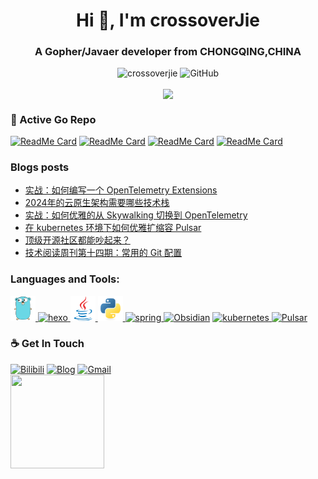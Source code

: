 <h1 align="center">Hi 👋, I'm crossoverJie</h1>
<h3 align="center">A Gopher/Javaer developer from CHONGQING,CHINA</h3>

<p align="center"> <img src="https://komarev.com/ghpvc/?username=crossoverjie&label=Profile%20views&color=3399FF&style=flat" alt="crossoverjie" /> 



  <img alt="GitHub" src="https://img.shields.io/badge/dynamic/json?logo=github&label=GitHub+Followers&labelColor=282c34&color=E5FFCC&query=%24.data.totalSubs&url=https%3A%2F%2Fapi.spencerwoo.com%2Fsubstats%2F%3Fsource%3Dgithub%26queryKey%3Dcrossoverjie&longCache=true"/>
 
</p>



<p align="center"> 
<img align="center" src="https://github-readme-stats-git-masterrstaa-rickstaa.vercel.app/api?username=crossoverjie&show_icons=true&icon_color=CE1D2D&text_color=718096&bg_color=00000000&hide_title=true&hide_border=true" />
</p>

### 👀 Active Go Repo


[![ReadMe Card](https://github-readme-stats-git-masterrstaa-rickstaa.vercel.app/api/pin/?username=crossoverjie&repo=gscript)](https://github.com/crossoverJie/gscript)
[![ReadMe Card](https://github-readme-stats-git-masterrstaa-rickstaa.vercel.app/api/pin/?username=crossoverjie&repo=distributed-redis-tool)](https://github.com/crossoverJie/distributed-redis-tool)
[![ReadMe Card](https://github-readme-stats-git-masterrstaa-rickstaa.vercel.app/api/pin/?username=crossoverjie&repo=gjson)](https://github.com/crossoverJie/gjson)
[![ReadMe Card](https://github-readme-stats-git-masterrstaa-rickstaa.vercel.app/api/pin/?username=crossoverjie&repo=ptg)](https://github.com/crossoverJie/ptg)


### Blogs posts
<!-- BLOG-POST-LIST:START -->
- [实战：如何编写一个 OpenTelemetry Extensions](http://crossoverjie.top/2024/04/15/ob/how-to-write-otel-extensions/)
- [2024年的云原生架构需要哪些技术栈](http://crossoverjie.top/2024/04/11/ob/2024-cloud-native/)
- [实战：如何优雅的从 Skywalking 切换到 OpenTelemetry](http://crossoverjie.top/2024/04/07/ob/otel-replace-sw/)
- [在 kubernetes 环境下如何优雅扩缩容 Pulsar](http://crossoverjie.top/2024/03/27/ob/k8s-pulsar-scale/)
- [顶级开源社区都能吵起来？](http://crossoverjie.top/2024/03/20/ob/about-opensource-argument/)
- [技术阅读周刊第十四期：常用的 Git 配置](http://crossoverjie.top/2024/02/29/ob/newsletter/Newsletter14-20240223/)
<!-- BLOG-POST-LIST:END -->


<h3 align="left">Languages and Tools:</h3>
<p align="left"> <a href="https://golang.org" target="_blank"> <img src="https://raw.githubusercontent.com/devicons/devicon/master/icons/go/go-original.svg" alt="go" width="40" height="40"/> </a> <a href="hexo.io/" target="_blank"> <img src="https://www.vectorlogo.zone/logos/hexoio/hexoio-icon.svg" alt="hexo" width="40" height="40"/> </a> <a href="https://www.java.com" target="_blank"> <img src="https://raw.githubusercontent.com/devicons/devicon/master/icons/java/java-original.svg" alt="java" width="40" height="40"/> </a>  <a href="https://www.python.org" target="_blank"> <img src="https://raw.githubusercontent.com/devicons/devicon/master/icons/python/python-original.svg" alt="python" width="40" height="40"/> </a> <a href="https://spring.io/" target="_blank"> <img src="https://www.vectorlogo.zone/logos/springio/springio-icon.svg" alt="spring" width="40" height="40"/> </a> 
<a href="https://obsidian.md/" target="_blank"> <img src="https://obsidian.md/favicon.ico" alt="Obsidian" width="40" height="40"/></a>
<a href="https://kubernetes.io" target="_blank"> <img src="https://www.vectorlogo.zone/logos/kubernetes/kubernetes-icon.svg" alt="kubernetes" width="40" height="40"/> </a>  
<a href="https://pulsar.apache.org/" target="_blank"> <img src="https://pulsar.apache.org/img/logo-black.svg" alt="Pulsar" width="80" height="40"/></a>  
</p>


<!--
<p>&nbsp;<img align="center" src="https://github-readme-stats.vercel.app/api?username=crossoverjie&show_icons=true&locale=en" alt="crossoverjie" /></p>
-->

### ☕ Get In Touch
[![Bilibili](https://img.shields.io/badge/-Bilibili-c13584?style=flat&labelColor=c13584&logo=instagram&logoColor=white)](https://space.bilibili.com/42339430)
[![Blog](https://img.shields.io/badge/Blog-Gopher%2FJavaer-orange)](https://crossoverjie.top/)
[![Gmail](https://img.shields.io/badge/-Gmail-c14438?style=flat&logo=Gmail&logoColor=white)](mailto:crossoverjie@gmail.com)
<br/>
<img src="https://crossoverjie.top/uploads/index4.jpg" style="width:150px;height:150px;" />

